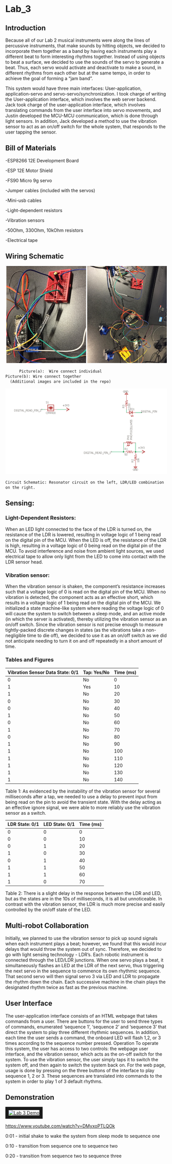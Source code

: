 # Lab_3

## Introduction

Because all of our Lab 2 musical instruments were along the lines of percussive instruments, that make sounds by hitting objects, we decided to incorporate them together as a band by having each instruments play a different beat to form interesting rhythms together. Instead of using objects to beat a surface, we decided to use the sounds of the servo to generate a beat. Thus, each servo would activate and deactivate to make a sound, in different rhythms from each other but at the same tempo, in order to achieve the goal of forming a “jam band”.

This system would have three main interfaces: User-application, application-servo and servo-servo/synchronization. I took charge of writing the User-application interface, which involves the web server backend. Jack took charge of the user-application interface, which involves translating commands from the user interface into servo movements, and Justin developed the MCU-MCU communication, which is done through light sensors. In addition, Jack developed a method to use the vibration sensor to act as an on/off switch for the whole system, that responds to the user tapping the sensor.

## Bill of Materials

-ESP8266 12E Development Board 

-ESP 12E Motor Shield  

-FS90 Micro 9g servo  

-Jumper cables (included with the servos) 

-Mini-usb cables

-Light-dependent resistors

-Vibration sensors

-50Ohm, 330Ohm, 10kOhm resistors

-Electrical tape

## Wiring Schematic

![Settings Window](https://raw.githubusercontent.com/bryanyuchen/Lab_3/master/image1.png)

          Picture(a):  Wire connect individual                          Picture(b): Wire connect together
	  (Additional images are included in the repo)

![Settings Window](https://raw.githubusercontent.com/bryanyuchen/Lab_3/master/image2.png)

	Circuit Schematic: Resonator circuit on the left, LDR/LED combination on the right.

## Sensing:
### Light-Dependent Resistors: 
When an LED light connected to the face of the LDR is turned on, the resistance of the LDR is lowered, resulting in voltage logic of 1 being read on the digital pin of the MCU. When the LED is off, the resistance of the LDR is high, resulting in a voltage logic of 0 being read on the digital pin of the MCU. To avoid interference and noise from ambient light sources, we used electrical tape to allow only light from the LED to come into contact with the LDR sensor head.

### Vibration sensor: 
When the vibration sensor is shaken, the component’s resistance increases such that a voltage logic of 0 is read on the digital pin of the MCU. When no vibration is detected, the component acts as an effective short, which results in a voltage logic of 1 being read on the digital pin of the MCU. We initialized a state machine-like system where reading the voltage logic of 0 will cause the system to switch between a sleep mode, and an active mode (in which the server is activated), thereby utilizing the vibration sensor as an on/off switch. Since the vibration sensor is not precise enough to measure tightly-packed discrete changes in states (as the vibrations take a non-negligible time to die off), we decided to use it as an on/off switch as we did not anticipate needing to turn it on and off repeatedly in a short amount of time.

### Tables and Figures

Vibration Sensor Data State: 0/1 | Tap: Yes/No | Time (ms)
--- | --- | ---
0 | No | 0
1 | Yes | 10
1 | No | 20
0 | No | 30
0 | No | 40
1 | No | 50
0 | No | 60
1 | No | 70
0 | No | 80
1 | No | 90
1 | No | 100
1 | No | 110
1 | No | 120
1 | No | 130
1 | No | 140

Table 1: As evidenced by the instability of the vibration sensor for several milliseconds after a tap, we needed to use a delay to prevent input from being read on the pin to avoid the transient state. With the delay acting as an effective ignore signal, we were able to more reliably use the vibration sensor as a switch.


LDR State: 0/1 | LED State: 0/1 | Time (ms)
--- | --- | ---
0 | 0 | 0
0 | 0 | 10
0 | 1 | 20
1 | 0 | 30
0 | 1 | 40
1 | 1 | 50
1 | 1 | 60
1 | 0 | 70

Table 2: There is a slight delay in the response between the LDR and LED, but as the states are in the 10s of milliseconds, it is all but unnoticeable. In contrast with the vibration sensor, the LDR is much more precise and easily controlled by the on/off state of the LED.

## Multi-robot Collaboration

Initially, we planned to use the vibration sensor to pick up sound signals when each instrument plays a beat; however, we found that this would incur delays that would throw the system out of sync. Therefore, we decided to go with light sensing technology - LDR’s. Each robotic instrument is connected through the LED/LDR junctions. When one servo plays a beat, it simultaneously flashes an LED at the LDR of the next servo, thus triggering the next servo in the sequence to commence its own rhythmic sequence. That second servo will then signal servo 3 via LED and LDR to propagate the rhythm down the chain. Each successive machine in the chain plays the designated rhythm twice as fast as the previous machine.

## User Interface
  The user-application interface consists of an HTML webpage that takes commands from a user. There are buttons for the user to send three types of commands, enumerated ‘sequence 1’, ‘sequence 2’ and ‘sequence 3’ that direct the system to play three different rhythmic sequences. In addition, each time the user sends a command, the onboard LED will flash 1,2, or 3 times according to the sequence number pressed.
Operation
	To operate this system, the user has access to two controls: the webpage user interface, and the vibration sensor, which acts as the on-off switch for the system. To use the vibration sensor, the user simply taps it to switch the system off, and then again to switch the system back on. For the web page, usage is done by pressing on the three buttons of the interface to play sequence 1, 2 or 3. These sequences are translated into commands to the system in order to play 1 of 3 default rhythms. 
	
## Demonstration 

<a href="http://www.youtube.com/watch?feature=player_embedded&v=DMyxoPTLQOk
" target="_blank"><img src="http://img.youtube.com/vi/DMyxoPTLQOk/0.jpg" 
alt="Lab 3 Demo" width="240" height="180" border="10" /></a>

https://www.youtube.com/watch?v=DMyxoPTLQOk

0:01 - initial shake to wake the system from sleep mode to sequence one

0:10 - transition from sequence one to sequence two

0:20 - transition from sequence two to sequence three
